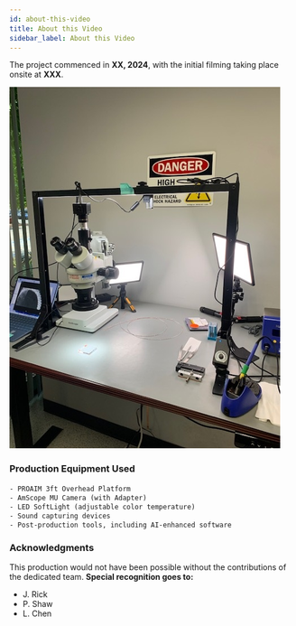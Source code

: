 ```yaml
---
id: about-this-video
title: About this Video
sidebar_label: About this Video
---
```


The project commenced in **XX, 2024**, with the initial filming taking place onsite at **XXX**.

![Production Site](../static/img/production_site.jpg)

### Production Equipment Used  
```
- PROAIM 3ft Overhead Platform  
- AmScope MU Camera (with Adapter)  
- LED SoftLight (adjustable color temperature)  
- Sound capturing devices  
- Post-production tools, including AI-enhanced software  
```
### Acknowledgments  
This production would not have been possible without the contributions of the dedicated team.  **Special recognition goes to:**  
- J. Rick  
- P. Shaw  
- L. Chen 
